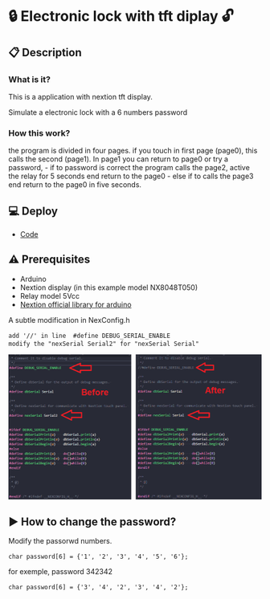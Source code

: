 #  :lock: Electronic lock with tft diplay :unlock:

## :clipboard: Description
### What is it?
This is a application with nextion tft display.

Simulate a electronic lock with a 6 numbers password

### How this work?

the program is divided in four pages.
if you touch in first page (page0), this calls the second (page1).
In page1 you can return to page0 or try a password,
    -   if to password is correct the program calls the page2, active the relay for 5 seconds end return to the page0
    -   else if to calls the page3 end return to the page0 in five seconds.
## :computer: Deploy

- [Code](https://github.com/)

## :warning: Prerequisites
- Arduino
- Nextion display (in this example model NX8048T050)
- Relay model 5Vcc
- [Nextion official library for arduino](https://github.com/itead/ITEADLIB_Arduino_Nextion)


A subtle modification in NexConfig.h

    add '//' in line  #define DEBUG_SERIAL_ENABLE 
    modify the "nexSerial Serial2" for "nexSerial Serial" 
![Modify](\pic\modify.png)

## :arrow_forward: How to change the password?

Modify the passorwd numbers.

    char password[6] = {'1', '2', '3', '4', '5', '6'}; 

for exemple, password 342342

    char password[6] = {'3', '4', '2', '3', '4', '2'}; 
